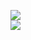 [![](https://img.shields.io/badge/Made%20With-Github%20Spray-lightgrey.svg?style=for-the-badge&logo=github)](https://github.com/Annihil/github-spray#3288)  
[![](https://i.imgur.com/2DrTn0Z.gif)](https://github.com/Annihil/github-spray)